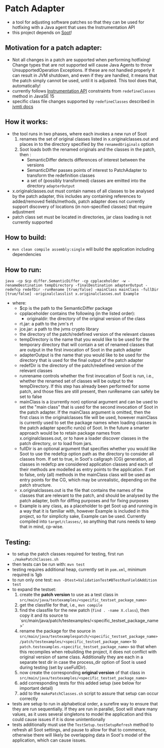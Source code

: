 # Patch Adapter
  * a tool for adjusting software patches so that they can be used for hotfixing with a Java agent that uses the Instrumentation API
  * this project depends on [Soot](https://github.com/soot-oss/soot)!


## Motivation for a patch adapter:
  * Not all changes in a patch are supported when performing hotfixing! Change types that are not supported will cause Java Agents to throw UnsupportedOperation Exceptions. If these are not handled properly it can result in JVM shutdown, and even if they are handled, it means that the patch simply cannot be used, until it is adjusted. This tool does that, automatically!
  * currently follows [Instrumentation API](https://docs.oracle.com/en/java/javase/15/docs/api/java.instrument/java/lang/instrument/Instrumentation.html#redefineClasses(java.lang.instrument.ClassDefinition...)) constraints from `redefineClasses` method in JavaSE 15
  * specific class file changes supported by `redefineClasses` described in [jvmti docs](https://docs.oracle.com/en/java/javase/15/docs/specs/jvmti.html#RedefineClasses)

## How it works:
  * the tool runs in two phases, where each invokes a new run of Soot
    1) renames the set of original classes listed in x.originalclasses.out and places in to the directory specified by the `renamedOriginals` option
    2) Soot loads both the renamed originals and the classes in the patch, then :
	   * SemanticDiffer detects differences of interest between the versions
	   * SemanticDiffer passes points of interest to PatchAdapter to transform the redefinition classes
	   * a set of (possibly transformed) classes are emitted into the directory `adapterOutput`
  * x.originalclasses.out must contain names of all classes to be analysed by the patch adapter, this includes any containing references to added/removed fields/methods, patch adapter does not currently support discovery of locations (in non-specified classes) that require adjustment
  * patch class set must be located in directories, jar class loading is not currently supported
  
## How to build:
  * `mvn clean compile assembly:single` will build the application including dependencies


## How to run:
```
java -cp $cp differ.SemanticDiffer -cp cpplaceholder -w -renameDestination tempDirectory -finalDestination adapterOutput -redefcp redefDir -runRename [true/false] -mainClass mainClass -fullDir [true/false] -originalclasslist x.originalclasses.out Example
```
  * where:
     * $cp is the path to the SemanticDiffer package
     * cpplaceholder contains the following (in the listed order):
     	* originaldir: the directory of the original version of the class
	* rt.jar: a path to the jvm's rt
	* jce.jar: a path to the jvms crypto library
	* the directory of the patch/redefined version of the relevant classes
    * tempDirectory is the name that you would like to be used for the temporary directory that will contain a set of renamed classes that are output in the first invocation of Soot in the patch adapter
    * adapterOutput is the name that you would like to be used for the directory that is used for the final output of the patch adapter
    * redefDir is the directory of the patch/redefined version of the relevant classes
    * runrename controls whether the first invocation of Soot is run, i.e., whether the renamed set of classes will be output to the tempDirectory. If this step has already been performed for some patch, and those files are still present, then runRename can safely be set to false
    * mainClass is a (currently non) optional argument and can be used to set the "main class" that is used for the second invocation of Soot in the patch adapter. If the mainClass argument is omitted, then the first class in the originalclasses file will be used, however mainClass is currently used to set the package names when loading classes in the patch adapter specific run(s) of Soot. In the future a smarter approach would be to retain package names from x.originalclasses.out, or to have a loader discover classes in the patch directory, or to load from jars. 
    * fullDir is an optional argument that specifies whether you would like Soot to use the redefcp option path as the directory to consider all classes from. If set to true, in Soot's callgraph (CG) generation, all classes in redefcp are considered application classes and each of their methods are modelled as entry points to the application. If set to false, only (all) methods in the mainClass class will be used as entry points for the CG, which may be unrealistic, depending on the patch structure.
    * x.originalclasses.out is the file that contains the names of the classes that are relevant to the patch, and should be analysed by the patch adapter, both for diffing purposes and for fixing purposes
    * Example is any class, as a placeholder to get Soot up and running in a way that it is familiar with, however Example is included in this project, so for simplicity sake, Example can be used. Currently compiled into `target/classes/`, so anything that runs needs to keep that in mind, cp-wise. 

## Testing:
   * to setup the patch classes required for testing, first run `./makePatchClasses.sh`
   * then tests can be run with: `mvn test`
   * testing requires additional heap, currently set in `pom.xml`, minimum required is 1gb
   * to run only one test: `mvn -Dtest=ValidationTest#BTestRunFieldAddition test`
   * to expand the testset:
     1) create the **patch version** to use as a test class in `src/main/java/testexamples/<specific_testset_package_name>`
     2) get the classfile for that, i.e., `mvn compile`
     3) find the classfile for the new patch (`find . -name X.class`), then copy it and its source to `src/main/java/patch/testexamples/<specific_testset_package_name>'
     4) rename the package for the source in `src/main/java/testexamplespatch/<specific_testset_package_name>/patch/testexamples/<specific_testset_package_name>` to `patch.testexamples.<specific_testset_package_name>` so that when this recompiles when rebuilding the project, it does not conflict with original version of same class. Additionally they are each in a separate test dir in case the process_dir option of Soot is used during testing (set by useFullDir).
     5) now create the corresponding **original version** of that class in `src/main/java/testexamples/<specific_testset_package_name>`
     6) add corresponding tests for this added setup (see below for important detail)
     7) add to the `makePatchClasses.sh` script to assure that setup can occur correctly
   * tests are setup to run in alphabetical order, a surefire way to ensure that they are run sequentially. If they are run in parallel, Soot will share many values, as it uses several singletons to model the application and this could cause issues if it is done unintentionally
   * tests additionally must use the `TestSetup.testSetupRefresh` method to refresh all Soot settings, and pause to allow for that to commence, otherwise there will likely be overlapping data in Soot's model of the application, which can cause issues.